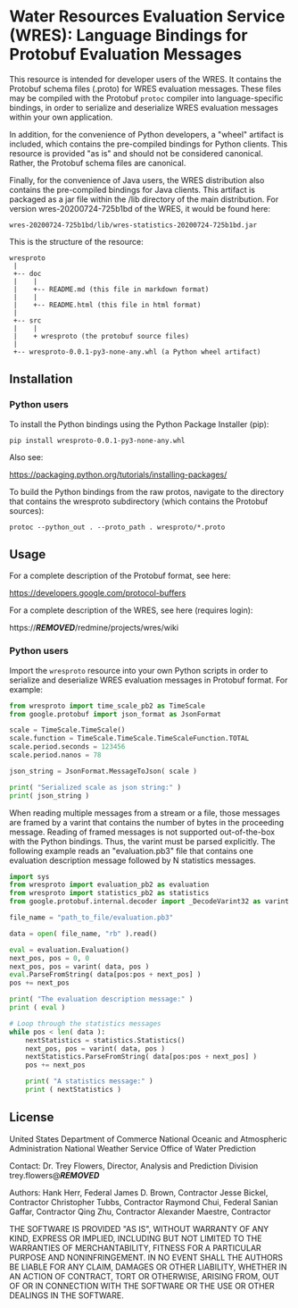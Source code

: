 # Water Resources Evaluation Service (WRES): Language Bindings for Protobuf Evaluation Messages

This resource is intended for developer users of the WRES. It contains the 
Protobuf schema files (.proto) for WRES evaluation messages. These files may be 
compiled with the Protobuf ```protoc``` compiler into language-specific bindings, 
in order to serialize and deserialize WRES evaluation messages within your own 
application.

In addition, for the convenience of Python developers, a "wheel" artifact is 
included, which contains the pre-compiled bindings for Python clients. This 
resource is provided "as is" and should not be considered canonical. Rather, the 
Protobuf schema files are canonical.

Finally, for the convenience of Java users, the WRES distribution also contains 
the pre-compiled bindings for Java clients. This artifact is packaged as a jar 
file within the /lib directory of the main distribution. For version 
wres-20200724-725b1bd of the WRES, it would be found here:

```
wres-20200724-725b1bd/lib/wres-statistics-20200724-725b1bd.jar
```

This is the structure of the resource:

```
wresproto
 |
 +-- doc
 |    |
 |    +-- README.md (this file in markdown format)
 |    |
 |    +-- README.html (this file in html format)
 |
 +-- src
 |    |
 |    + wresproto (the protobuf source files)
 |
 +-- wresproto-0.0.1-py3-none-any.whl (a Python wheel artifact)
```

## Installation

### Python users

To install the Python bindings using the Python Package Installer (pip):

```
pip install wresproto-0.0.1-py3-none-any.whl
```
Also see:

https://packaging.python.org/tutorials/installing-packages/

To build the Python bindings from the raw protos, navigate to the directory
that contains the wresproto subdirectory (which contains the Protobuf sources):

```
protoc --python_out . --proto_path . wresproto/*.proto
```

## Usage

For a complete description of the Protobuf format, see here:

https://developers.google.com/protocol-buffers

For a complete description of the WRES, see here (requires login):

https://***REMOVED***/redmine/projects/wres/wiki

### Python users

Import the ```wresproto``` resource into your own Python scripts in order to 
serialize and deserialize WRES evaluation messages in Protobuf format. For 
example:

```python
from wresproto import time_scale_pb2 as TimeScale
from google.protobuf import json_format as JsonFormat

scale = TimeScale.TimeScale()
scale.function = TimeScale.TimeScale.TimeScaleFunction.TOTAL
scale.period.seconds = 123456
scale.period.nanos = 78

json_string = JsonFormat.MessageToJson( scale )

print( "Serialized scale as json string:" )
print( json_string )
```

When reading multiple messages from a stream or a file, those messages are 
framed by a varint that contains the number of bytes in the proceeding message.
Reading of framed messages is not supported out-of-the-box with the Python
bindings. Thus, the varint must be parsed explicitly. The following example
reads an "evaluation.pb3" file that contains one evaluation description 
message followed by N statistics messages.

```python
import sys
from wresproto import evaluation_pb2 as evaluation
from wresproto import statistics_pb2 as statistics
from google.protobuf.internal.decoder import _DecodeVarint32 as varint

file_name = "path_to_file/evaluation.pb3" 

data = open( file_name, "rb" ).read()

eval = evaluation.Evaluation()                   
next_pos, pos = 0, 0
next_pos, pos = varint( data, pos )
eval.ParseFromString( data[pos:pos + next_pos] )
pos += next_pos                      

print( "The evaluation description message:" )
print ( eval )

# Loop through the statistics messages
while pos < len( data ):
    nextStatistics = statistics.Statistics()                    
    next_pos, pos = varint( data, pos )
    nextStatistics.ParseFromString( data[pos:pos + next_pos] )
    pos += next_pos

    print( "A statistics message:" )
    print ( nextStatistics ) 
```

## License

United States Department of Commerce
National Oceanic and Atmospheric Administration
National Weather Service
Office of Water Prediction

Contact: Dr. Trey Flowers, Director, Analysis and Prediction Division
trey.flowers@***REMOVED***

Authors:
Hank Herr, Federal
James D. Brown, Contractor
Jesse Bickel, Contractor
Christopher Tubbs, Contractor
Raymond Chui, Federal
Sanian Gaffar, Contractor
Qing Zhu, Contractor
Alexander Maestre, Contractor

THE SOFTWARE IS PROVIDED "AS IS", WITHOUT WARRANTY OF ANY KIND, EXPRESS OR 
IMPLIED, INCLUDING BUT NOT LIMITED TO THE WARRANTIES OF MERCHANTABILITY, FITNESS 
FOR A PARTICULAR PURPOSE AND NONINFRINGEMENT. IN NO EVENT SHALL THE AUTHORS BE 
LIABLE FOR ANY CLAIM, DAMAGES OR OTHER LIABILITY, WHETHER IN AN ACTION OF 
CONTRACT, TORT OR OTHERWISE, ARISING FROM, OUT OF OR IN CONNECTION WITH THE 
SOFTWARE OR THE USE OR OTHER DEALINGS IN THE SOFTWARE.